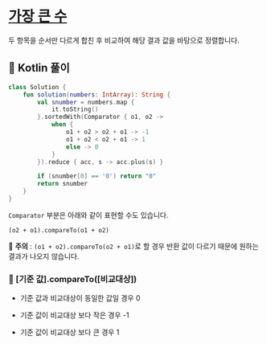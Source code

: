 # [가장 큰 수](https://programmers.co.kr/learn/courses/30/lessons/42746)


두 항목을 순서만 다르게 합친 후 비교하여 해당 결과 값을 바탕으로 정렬합니다.


## 📖 Kotlin 풀이

```kotlin
class Solution {
    fun solution(numbers: IntArray): String {
        val snumber = numbers.map {
            it.toString()
        }.sortedWith(Comparator { o1, o2 ->
            when {
                o1 + o2 > o2 + o1 -> -1
                o1 + o2 < o2 + o1 -> 1
                else -> 0
            }
        }).reduce { acc, s -> acc.plus(s) }

        if (snumber[0] == '0') return "0"
        return snumber
    }
}
```

`Comparator` 부분은 아래와 같이 표현할 수도 있습니다. 

`(o2 + o1).compareTo(o1 + o2)`

📌 **주의** : `(o1 + o2).compareTo(o2 + o1)`로 할 경우 반환 값이 다르기 때문에 원하는 결과가 나오지 않습니다. 

### 🔎 [기준 값].compareTo([비교대상])

* 기준 값과 비교대상이 동일한 값일 경우 0

* 기준 값이 비교대상 보다 작은 경우 -1

* 기준 값이 비교대상 보다 큰 경우 1
